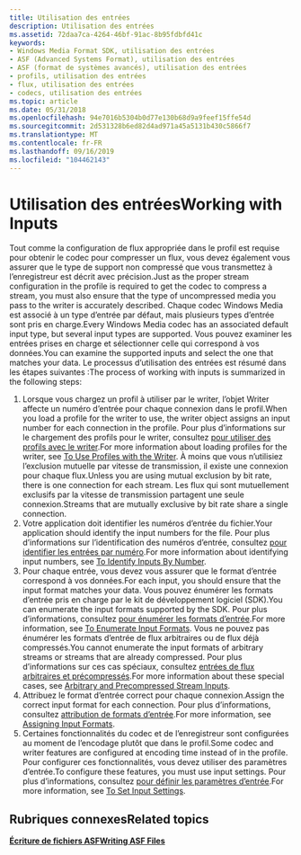 ```yaml
---
title: Utilisation des entrées
description: Utilisation des entrées
ms.assetid: 72daa7ca-4264-46bf-91ac-8b95fdbfd41c
keywords:
- Windows Media Format SDK, utilisation des entrées
- ASF (Advanced Systems Format), utilisation des entrées
- ASF (format de systèmes avancés), utilisation des entrées
- profils, utilisation des entrées
- flux, utilisation des entrées
- codecs, utilisation des entrées
ms.topic: article
ms.date: 05/31/2018
ms.openlocfilehash: 94e7016b5304b0d77e130b68d9a9feef15ffe54d
ms.sourcegitcommit: 2d531328b6ed82d4ad971a45a5131b430c5866f7
ms.translationtype: MT
ms.contentlocale: fr-FR
ms.lasthandoff: 09/16/2019
ms.locfileid: "104462143"
---
```

# <a name="working-with-inputs"></a><span data-ttu-id="bd5b9-109">Utilisation des entrées</span><span class="sxs-lookup"><span data-stu-id="bd5b9-109">Working with Inputs</span></span>

<span data-ttu-id="bd5b9-110">Tout comme la configuration de flux appropriée dans le profil est requise pour obtenir le codec pour compresser un flux, vous devez également vous assurer que le type de support non compressé que vous transmettez à l’enregistreur est décrit avec précision.</span><span class="sxs-lookup"><span data-stu-id="bd5b9-110">Just as the proper stream configuration in the profile is required to get the codec to compress a stream, you must also ensure that the type of uncompressed media you pass to the writer is accurately described.</span></span> <span data-ttu-id="bd5b9-111">Chaque codec Windows Media est associé à un type d’entrée par défaut, mais plusieurs types d’entrée sont pris en charge.</span><span class="sxs-lookup"><span data-stu-id="bd5b9-111">Every Windows Media codec has an associated default input type, but several input types are supported.</span></span> <span data-ttu-id="bd5b9-112">Vous pouvez examiner les entrées prises en charge et sélectionner celle qui correspond à vos données.</span><span class="sxs-lookup"><span data-stu-id="bd5b9-112">You can examine the supported inputs and select the one that matches your data.</span></span> <span data-ttu-id="bd5b9-113">Le processus d’utilisation des entrées est résumé dans les étapes suivantes :</span><span class="sxs-lookup"><span data-stu-id="bd5b9-113">The process of working with inputs is summarized in the following steps:</span></span>

1.  <span data-ttu-id="bd5b9-114">Lorsque vous chargez un profil à utiliser par le writer, l’objet Writer affecte un numéro d’entrée pour chaque connexion dans le profil.</span><span class="sxs-lookup"><span data-stu-id="bd5b9-114">When you load a profile for the writer to use, the writer object assigns an input number for each connection in the profile.</span></span> <span data-ttu-id="bd5b9-115">Pour plus d’informations sur le chargement des profils pour le writer, consultez [pour utiliser des profils avec le writer](to-use-profiles-with-the-writer.md).</span><span class="sxs-lookup"><span data-stu-id="bd5b9-115">For more information about loading profiles for the writer, see [To Use Profiles with the Writer](to-use-profiles-with-the-writer.md).</span></span> <span data-ttu-id="bd5b9-116">À moins que vous n’utilisiez l’exclusion mutuelle par vitesse de transmission, il existe une connexion pour chaque flux.</span><span class="sxs-lookup"><span data-stu-id="bd5b9-116">Unless you are using mutual exclusion by bit rate, there is one connection for each stream.</span></span> <span data-ttu-id="bd5b9-117">Les flux qui sont mutuellement exclusifs par la vitesse de transmission partagent une seule connexion.</span><span class="sxs-lookup"><span data-stu-id="bd5b9-117">Streams that are mutually exclusive by bit rate share a single connection.</span></span>
2.  <span data-ttu-id="bd5b9-118">Votre application doit identifier les numéros d’entrée du fichier.</span><span class="sxs-lookup"><span data-stu-id="bd5b9-118">Your application should identify the input numbers for the file.</span></span> <span data-ttu-id="bd5b9-119">Pour plus d’informations sur l’identification des numéros d’entrée, consultez [pour identifier les entrées par numéro](to-identify-inputs-by-number.md).</span><span class="sxs-lookup"><span data-stu-id="bd5b9-119">For more information about identifying input numbers, see [To Identify Inputs By Number](to-identify-inputs-by-number.md).</span></span>
3.  <span data-ttu-id="bd5b9-120">Pour chaque entrée, vous devez vous assurer que le format d’entrée correspond à vos données.</span><span class="sxs-lookup"><span data-stu-id="bd5b9-120">For each input, you should ensure that the input format matches your data.</span></span> <span data-ttu-id="bd5b9-121">Vous pouvez énumérer les formats d’entrée pris en charge par le kit de développement logiciel (SDK).</span><span class="sxs-lookup"><span data-stu-id="bd5b9-121">You can enumerate the input formats supported by the SDK.</span></span> <span data-ttu-id="bd5b9-122">Pour plus d’informations, consultez [pour énumérer les formats d’entrée](to-enumerate-input-formats.md).</span><span class="sxs-lookup"><span data-stu-id="bd5b9-122">For more information, see [To Enumerate Input Formats](to-enumerate-input-formats.md).</span></span> <span data-ttu-id="bd5b9-123">Vous ne pouvez pas énumérer les formats d’entrée de flux arbitraires ou de flux déjà compressés.</span><span class="sxs-lookup"><span data-stu-id="bd5b9-123">You cannot enumerate the input formats of arbitrary streams or streams that are already compressed.</span></span> <span data-ttu-id="bd5b9-124">Pour plus d’informations sur ces cas spéciaux, consultez [entrées de flux arbitraires et précompressés](arbitrary-and-precompressed-stream-inputs.md).</span><span class="sxs-lookup"><span data-stu-id="bd5b9-124">For more information about these special cases, see [Arbitrary and Precompressed Stream Inputs](arbitrary-and-precompressed-stream-inputs.md).</span></span>
4.  <span data-ttu-id="bd5b9-125">Attribuez le format d’entrée correct pour chaque connexion.</span><span class="sxs-lookup"><span data-stu-id="bd5b9-125">Assign the correct input format for each connection.</span></span> <span data-ttu-id="bd5b9-126">Pour plus d’informations, consultez [attribution de formats d’entrée](assigning-input-formats.md).</span><span class="sxs-lookup"><span data-stu-id="bd5b9-126">For more information, see [Assigning Input Formats](assigning-input-formats.md).</span></span>
5.  <span data-ttu-id="bd5b9-127">Certaines fonctionnalités du codec et de l’enregistreur sont configurées au moment de l’encodage plutôt que dans le profil.</span><span class="sxs-lookup"><span data-stu-id="bd5b9-127">Some codec and writer features are configured at encoding time instead of in the profile.</span></span> <span data-ttu-id="bd5b9-128">Pour configurer ces fonctionnalités, vous devez utiliser des paramètres d’entrée.</span><span class="sxs-lookup"><span data-stu-id="bd5b9-128">To configure these features, you must use input settings.</span></span> <span data-ttu-id="bd5b9-129">Pour plus d’informations, consultez [pour définir les paramètres d’entrée](to-set-input-settings.md).</span><span class="sxs-lookup"><span data-stu-id="bd5b9-129">For more information, see [To Set Input Settings](to-set-input-settings.md).</span></span>

## <a name="related-topics"></a><span data-ttu-id="bd5b9-130">Rubriques connexes</span><span class="sxs-lookup"><span data-stu-id="bd5b9-130">Related topics</span></span>

<dl> <dt>

[<span data-ttu-id="bd5b9-131">**Écriture de fichiers ASF**</span><span class="sxs-lookup"><span data-stu-id="bd5b9-131">**Writing ASF Files**</span></span>](writing-asf-files.md)
</dt> </dl>

 

 




